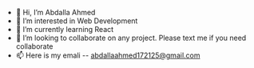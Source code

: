 - 👋 Hi, I’m Abdalla Ahmed
- 👀 I’m interested in Web Development
- 🌱 I’m currently learning React
- 💞️ I’m looking to collaborate on any project. Please text me if you need collaborate
- 📫 Here is my emali --  abdallaahmed172125@gmail.com 

